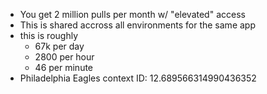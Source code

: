 - You get 2 million pulls per month w/ "elevated" access
- This is shared accross all environments for the same app
- this is roughly
  - 67k per day
  - 2800 per hour
  - 46 per minute
- Philadelphia Eagles context ID: 12.689566314990436352